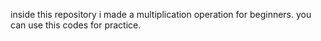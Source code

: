 inside this repository i made a multiplication operation for beginners.
you can use this codes for practice.